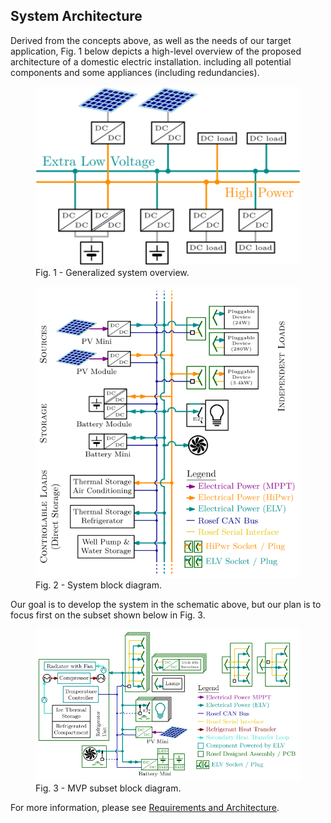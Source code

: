## System Architecture
  
Derived from the concepts above, as well as the needs of our target application, Fig. 1 below depicts a high-level overview of the proposed architecture of a domestic electric installation. including all potential components and some appliances (including redundancies).  

<figure>
  <img src="https://raw.githubusercontent.com/Rosef-Engineering/requirements-and-architecture/main/export-svg/bd_overview.svg" alt="Generalized system overview" width="750"/>
  <figcaption>Fig. 1 - Generalized system overview.</figcaption>
</figure>  

<figure>
  <img src="https://raw.githubusercontent.com/Rosef-Engineering/requirements-and-architecture/main/export-svg/bd_full_general.svg" alt="System block diagram" width="750"/>
  <figcaption>Fig. 2 - System block diagram.</figcaption>
</figure>  
  
Our goal is to develop the system in the schematic above, but our plan is to focus first on the subset shown below in Fig. 3.  

<figure>
  <img src="https://raw.githubusercontent.com/Rosef-Engineering/requirements-and-architecture/main/export-svg/block_diagram_mvp.svg" alt="MVP subset block diagram" width="750"/>
  <figcaption>Fig. 3 - MVP subset block diagram.</figcaption>
</figure>  
  
For more information, please see [Requirements and Architecture](https://github.com/Rosef-Engineering/requirements-and-architecture/tree/main).  
